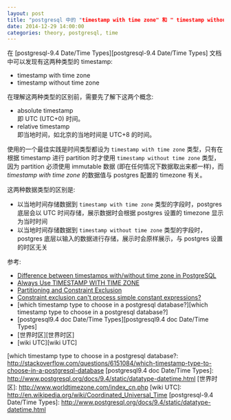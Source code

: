 ```yaml
---
layout: post
title: "postgresql 中的 "timestamp with time zone" 和 " timestamp without timezone" 的区别"
date: 2014-12-29 14:00:00
categories: theory, postgresql, time
---
```

在 [postgresql-9.4 Date/Time Types][postgresql-9.4 Date/Time Types] 文档中可以发现有这两种类型的 timestamp:  

* timestamp with time zone  
* timestamp without time zone  

在理解这两种类型的区别前，需要先了解下这两个概念:  

* absolute timestamp  
  即 UTC (UTC+0) 时间。  
* relative timestamp  
  即当地时间，如北京的当地时间是 UTC+8 的时间。  

使用的一个最佳实践是时间类型都设为 `timestamp with time zone` 类型，只有在根据 timestamp 进行 partition 时才使用 `timestamp without time zone` 类型，因为 partition 必须使用 immutable 数据 (即在任何情况下数据取出来都一样)，而 *timestamp with time zone* 的数据值与 postgres 配置的 timezone 有关。    

这两种数据类型的区别是:  

* 以当地时间存储数据到 `timestamp with time zone` 类型的字段时，postgres 底层会以 UTC 时间存储，展示数据时会根据 postgres 设置的 timezone 显示为当时时间  
* 以当地时间存储数据到 `timestamp without time zone` 类型的字段时，postgres 底层以输入的数据进行存储，展示时会原样展示，与 postgres 设置的时区无关  


参考:  

* [Difference between timestamps with/without time zone in PostgreSQL][Difference between timestamps with/without time zone in PostgreSQL]  
* [Always Use TIMESTAMP WITH TIME ZONE][Always Use TIMESTAMP WITH TIME ZONE]  
* [Partitioning and Constraint Exclusion][Partitioning and Constraint Exclusion]  
* [Constraint exclusion can't process simple constant expressions?][Constraint exclusion can't process simple constant expressions?]  
* [which timestamp type to choose in a postgresql database?][which timestamp type to choose in a postgresql database?]  
* [postgresql9.4 doc Date/Time Types][postgresql9.4 doc Date/Time Types]  
* [世界时区][世界时区]  
* [wiki UTC][wiki UTC]  


[Difference between timestamps with/without time zone in PostgreSQL]: http://stackoverflow.com/questions/5876218/difference-between-timestamps-with-without-time-zone-in-postgresql
[Always Use TIMESTAMP WITH TIME ZONE]: http://justatheory.com/computers/databases/postgresql/use-timestamptz.html  
[Partitioning and Constraint Exclusion]: http://www.postgresql.org/docs/9.4/static/ddl-partitioning.html#DDL-PARTITIONING-CONSTRAINT-EXCLUSION
[Constraint exclusion can't process simple constant expressions?]: http://comments.gmane.org/gmane.comp.db.postgresql.performance/29681
[which timestamp type to choose in a postgresql database?: http://stackoverflow.com/questions/6151084/which-timestamp-type-to-choose-in-a-postgresql-database
[postgresql9.4 doc Date/Time Types]: http://www.postgresql.org/docs/9.4/static/datatype-datetime.html
[世界时区]: http://www.worldtimezone.com/index_cn.php
[wiki UTC]: http://en.wikipedia.org/wiki/Coordinated_Universal_Time
[postgresql-9.4 Date/Time Types]: http://www.postgresql.org/docs/9.4/static/datatype-datetime.html
